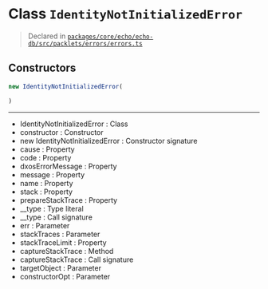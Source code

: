 # Class `IdentityNotInitializedError`
> Declared in [`packages/core/echo/echo-db/src/packlets/errors/errors.ts`](https://github.com/dxos/protocols/blob/main/packages/core/echo/echo-db/src/packlets/errors/errors.ts#L10)

## Constructors
```ts
new IdentityNotInitializedError(

)
```

---
- IdentityNotInitializedError : Class
- constructor : Constructor
- new IdentityNotInitializedError : Constructor signature
- cause : Property
- code : Property
- dxosErrorMessage : Property
- message : Property
- name : Property
- stack : Property
- prepareStackTrace : Property
- __type : Type literal
- __type : Call signature
- err : Parameter
- stackTraces : Parameter
- stackTraceLimit : Property
- captureStackTrace : Method
- captureStackTrace : Call signature
- targetObject : Parameter
- constructorOpt : Parameter
